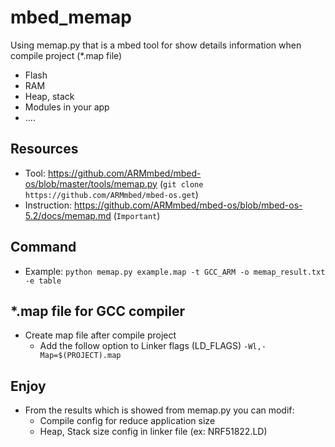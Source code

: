 # mbed_memap
Using memap.py that is a mbed tool for show details information when compile project (*.map file)
- Flash
- RAM
- Heap, stack
- Modules in your app
- ....

## Resources
- Tool: https://github.com/ARMmbed/mbed-os/blob/master/tools/memap.py (`git clone https://github.com/ARMmbed/mbed-os.get`)
- Instruction: https://github.com/ARMmbed/mbed-os/blob/mbed-os-5.2/docs/memap.md (`Important`)

## Command
- Example: `python memap.py example.map -t GCC_ARM -o memap_result.txt -e table`

## *.map file for GCC compiler
- Create map file after compile project
    + Add the follow option to Linker flags (LD_FLAGS)
        `-Wl,-Map=$(PROJECT).map`

## Enjoy
- From the results which is showed from memap.py you can modif:
    + Compile config for reduce application size
    + Heap, Stack size config in linker file (ex: NRF51822.LD)




